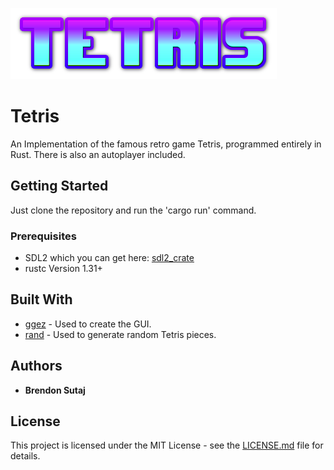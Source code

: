 ![alt text](https://github.com/BrendonSutaj/Tetris_Rust/blob/master/resources/tetris.png "Tetris")

# Tetris

An Implementation of the famous retro game Tetris, programmed entirely in Rust.
There is also an autoplayer included.


## Getting Started

Just clone the repository and run the 'cargo run' command.


### Prerequisites

  * SDL2 which you can get here: [sdl2_crate](https://github.com/Rust-SDL2/rust-sdl2#user-content-requirements "SDL2 Crate")
  * rustc Version 1.31+


## Built With

* [ggez](https://github.com/ggez/ggez) - Used to create the GUI.
* [rand](https://github.com/rust-random/rand) - Used to generate random Tetris pieces.

## Authors

* **Brendon Sutaj** 

## License

This project is licensed under the MIT License - see the [LICENSE.md](LICENSE.md) file for details.

